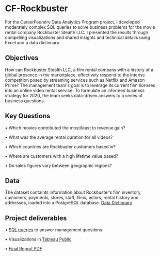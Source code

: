 # CF-Rockbuster
For the CareerFoundry Data Analytics Program project, I developed moderately complex SQL queries to solve business problems for the movie rental company Rockbuster Stealth LLC. I presented the results through compelling visualizations and shared insights and technical details using Excel and a data dictionary.

## Objectives
How can Rockbuster Stealth LLC, a film rental company with a history of a global presence in the marketplace, effectively respond to the intense competition posed by streaming services such as Netflix and Amazon Prime? The management team's goal is to leverage its current film licenses into an online video rental service. To formulate an informed business strategy for 2020, the team seeks data-driven answers to a series of business questions.

## Key Questions
•	Which movies contributed the most/least to revenue gain?

•	What was the average rental duration for all videos?

•	Which countries are Rockbuster customers based in?

•	Where are customers with a high lifetime value based?

•	Do sales figures vary between geographic regions?

## Data
The dataset containts information about Rockbuster’s film inventory, customers, payments, stores, staff, films, actors, rental history and addresses, loaded into a PostgreSQL database. 
[Data Dictionary](https://github.com/MarynaBotas/CF-Rockbuster/blob/main/Rockbuster_Data_Dictionary.pdf)

## Project deliverables
•	[SQL queries](https://github.com/MarynaBotas/CF-Rockbuster/blob/main/SQL%20Queries) to answer management questions

•	Visualizations in [Tableau Public](https://public.tableau.com/app/profile/maryna.botas/viz/Rockbuster_17083124349270/Geography)

•	[Final Report PDF](https://github.com/MarynaBotas/CF-Rockbuster/blob/main/Rockbuster_Final_Project.pdf)
